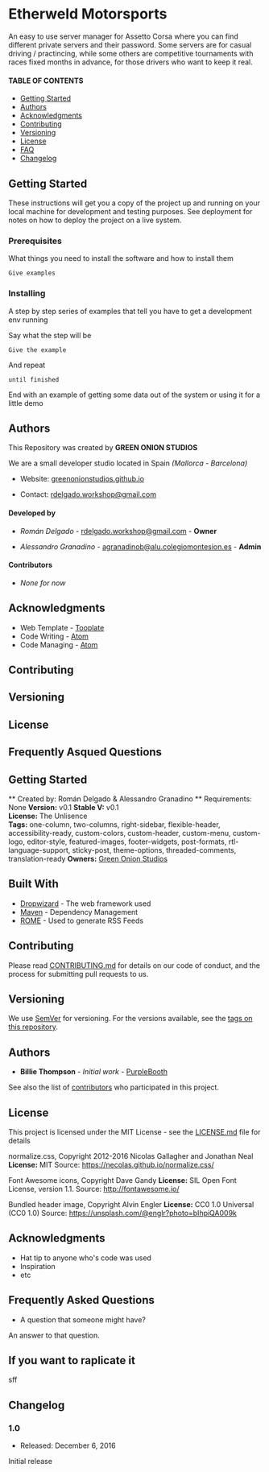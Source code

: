 
# Etherweld Motorsports
An easy to use server manager for Assetto Corsa where you can find different private servers and their password.
Some servers are for casual driving / practincing, while some others are competitive tournaments with races fixed months in advance, for those drivers who want to keep it real.

#### TABLE OF CONTENTS

* [Getting Started](#1)
* [Authors](#2)
* [Acknowledgments](#3)
* [Contributing](#4)
* [Versioning](#5)
* [License](#6)
* [FAQ](#7)
* [Changelog](#8)

<a name="1"></a>
## Getting Started
These instructions will get you a copy of the project up and running on your local machine for development and testing purposes. See deployment for notes on how to deploy the project on a live system.

### Prerequisites

What things you need to install the software and how to install them

```
Give examples
```

### Installing

A step by step series of examples that tell you have to get a development env running

Say what the step will be

```
Give the example
```

And repeat

```
until finished
```

End with an example of getting some data out of the system or using it for a little demo


<a name="2"></a>
## Authors

This Repository was created by **GREEN ONION STUDIOS**

We are a small developer studio located in Spain *(Mallorca - Barcelona)*

* Website: [greenonionstudios.github.io](http://greenonionstudios.github.io)

* Contact: rdelgado.workshop@gmail.com

#### Developed by
* *Román Delgado* - rdelgado.workshop@gmail.com - **Owner**

* *Alessandro Granadino* - agranadinob@alu.colegiomontesion.es - **Admin**

#### Contributors

* *None for now*

<a name="3"></a>
## Acknowledgments

* Web Template - [Tooplate](http://greenonionstudios.github.io)
* Code Writing - [Atom](https://atom.io/)
* Code Managing - [Atom](https://atom.io/)

<a name="4"></a>
## Contributing

<a name="5"></a>
## Versioning

<a name="6"></a>
## License

<a name="7"></a>
## Frequently Asqued Questions

<a name="8"></a>
## Getting Started





** Created by: Román Delgado & Alessandro Granadino
** Requirements: None
**Version:** v0.1
**Stable V:** v0.1  
**License:** The Unlisence   
**Tags:** one-column, two-columns, right-sidebar, flexible-header, accessibility-ready, custom-colors, custom-header, custom-menu, custom-logo, editor-style, featured-images, footer-widgets, post-formats, rtl-language-support, sticky-post, theme-options, threaded-comments, translation-ready
**Owners:** [Green Onion Studios](https://greenonionstudios.github.io)





## Built With

* [Dropwizard](http://www.dropwizard.io/1.0.2/docs/) - The web framework used
* [Maven](https://maven.apache.org/) - Dependency Management
* [ROME](https://rometools.github.io/rome/) - Used to generate RSS Feeds

## Contributing

Please read [CONTRIBUTING.md](https://gist.github.com/PurpleBooth/b24679402957c63ec426) for details on our code of conduct, and the process for submitting pull requests to us.

## Versioning

We use [SemVer](http://semver.org/) for versioning. For the versions available, see the [tags on this repository](https://github.com/your/project/tags). 

## Authors

* **Billie Thompson** - *Initial work* - [PurpleBooth](https://github.com/PurpleBooth)

See also the list of [contributors](https://github.com/your/project/contributors) who participated in this project.

## License

This project is licensed under the MIT License - see the [LICENSE.md](LICENSE.md) file for details


normalize.css, Copyright 2012-2016 Nicolas Gallagher and Jonathan Neal
**License:** MIT
Source: https://necolas.github.io/normalize.css/

Font Awesome icons, Copyright Dave Gandy
**License:** SIL Open Font License, version 1.1.
Source: http://fontawesome.io/

Bundled header image, Copyright Alvin Engler
**License:** CC0 1.0 Universal (CC0 1.0)
Source: https://unsplash.com/@englr?photo=bIhpiQA009k

## Acknowledgments

* Hat tip to anyone who's code was used
* Inspiration
* etc


## Frequently Asked Questions

* A question that someone might have?
 
An answer to that question.

## If you want to raplicate it
sff

## Changelog

### 1.0
* Released: December 6, 2016

Initial release
